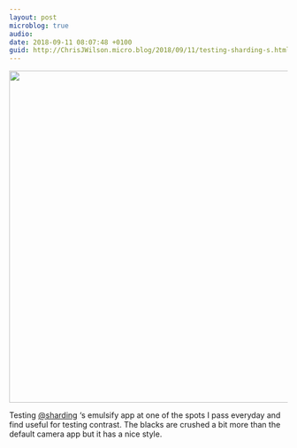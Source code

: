 ```yaml
---
layout: post
microblog: true
audio: 
date: 2018-09-11 08:07:48 +0100
guid: http://ChrisJWilson.micro.blog/2018/09/11/testing-sharding-s.html
---
```

<a href="http://chrisjwilson.me/uploads/2018/d9ff04a463.jpg"><img src="http://chrisjwilson.me/uploads/2018/d9ff04a463.jpg" width="600" height="600" style="height: auto;" class="sunlit_image" /></a>

Testing [@sharding](https://micro.blog/sharding) ‘s emulsify app at one of the spots I pass everyday and find useful for testing contrast. The blacks are crushed a bit more than the default camera app but it has a nice style. 

